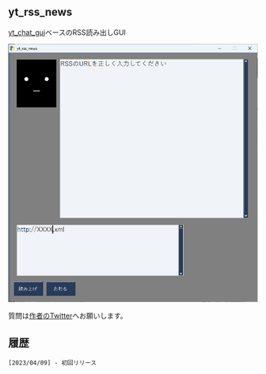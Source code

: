 ## yt_rss_news

[yt_chat_gui](https://github.com/YoutechA320U/yt_chat_gui)ベースのRSS読み出しGUI

![SS](https://raw.githubusercontent.com/YoutechA320U/yt_rss_news/main/yt_rss_newsSS.png?raw=true "yt_rss_news")

質問は[作者のTwitter](https://twitter.com/YoutechA320U)へお願いします。


## 履歴
    [2023/04/09] - 初回リリース
